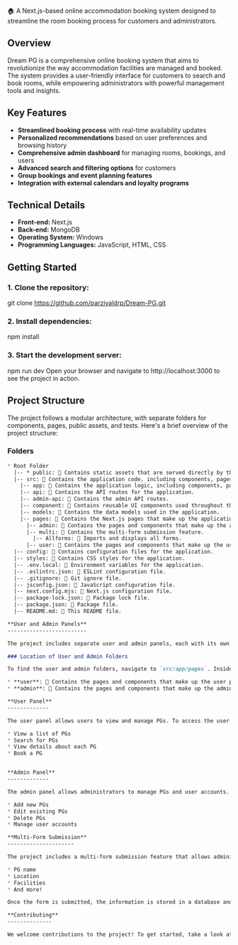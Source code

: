 
🏠 A Next.js-based online accommodation booking system designed to streamline the room booking process for customers and administrators.

**Overview**
-----------

Dream PG is a comprehensive online booking system that aims to revolutionize the way accommodation facilities are managed and booked. The system provides a user-friendly interface for customers to search and book rooms, while empowering administrators with powerful management tools and insights.

**Key Features**
---------------

* **Streamlined booking process** with real-time availability updates
* **Personalized recommendations** based on user preferences and browsing history
* **Comprehensive admin dashboard** for managing rooms, bookings, and users
* **Advanced search and filtering options** for customers
* **Group bookings and event planning features**
* **Integration with external calendars and loyalty programs**

**Technical Details**
-------------------

* **Front-end:** Next.js
* **Back-end:** MongoDB
* **Operating System:** Windows
* **Programming Languages:** JavaScript, HTML, CSS

**Getting Started**
-----------------

### 1. Clone the repository:


git clone https://github.com/parzivaldrp/Dream-PG.git

### 2. Install dependencies:

npm install

### 3. Start the development server:

npm run dev
Open your browser and navigate to http://localhost:3000 to see the project in action.

**Project Structure**
---------------------

The project follows a modular architecture, with separate folders for components, pages, public assets, and tests. Here's a brief overview of the project structure:

### Folders

```markdown
* Root Folder
  |-- * public: 📂 Contains static assets that are served directly by the web server.
  |-- src: 📂 Contains the application code, including components, pages, and APIs.
    |-- app: 📂 Contains the application logic, including components, pages, and APIs.
    |-- api: 📂 Contains the API routes for the application.
    |-- admin-api: 📂 Contains the admin API routes.
    |-- component: 📂 Contains reusable UI components used throughout the project.
    |-- models: 📂 Contains the data models used in the application.
    |-- pages: 📂 Contains the Next.js pages that make up the application.
      |-- admin: 👮 Contains the pages and components that make up the admin panel.
      |-- multi: 📂 Contains the multi-form submission feature.
        |-- Allforms: 📂 Imports and displays all forms.
      |-- user: 👥 Contains the pages and components that make up the user panel.
  |-- config: 📂 Contains configuration files for the application.
  |-- styles: 📂 Contains CSS styles for the application.
  |-- .env.local: 📜 Environment variables for the application.
  |-- .eslintrc.json: 📜 ESLint configuration file.
  |-- .gitignore: 📜 Git ignore file.
  |-- jsconfig.json: 📜 JavaScript configuration file.
  |-- next.config.mjs: 📜 Next.js configuration file.
  |-- package-lock.json: 📜 Package lock file.
  |-- package.json: 📜 Package file.
  |-- README.md: 📜 This README file.

**User and Admin Panels**
-------------------------

The project includes separate user and admin panels, each with its own set of pages and functionality.

### Location of User and Admin Folders

To find the user and admin folders, navigate to `src/app/pages`. Inside this folder, you'll find two subfolders:

* **user**: 👥 Contains the pages and components that make up the user panel.
* **admin**: 👮 Contains the pages and components that make up the admin panel.

**User Panel**
-------------

The user panel allows users to view and manage PGs. To access the user panel, users can log in with their credentials. Once logged in, users can:

* View a list of PGs
* Search for PGs
* View details about each PG
* Book a PG


**Admin Panel**
-------------

The admin panel allows administrators to manage PGs and user accounts. To access the admin panel, administrators can log in with their credentials. Once logged in, administrators can:

* Add new PGs
* Edit existing PGs
* Delete PGs
* Manage user accounts

**Multi-Form Submission**
---------------------

The project includes a multi-form submission feature that allows administrators to enter detailed information about each PG. The form includes fields for:

* PG name
* Location
* Facilities
* And more!

Once the form is submitted, the information is stored in a database and displayed on the PG details page.

**Contributing**
--------------

We welcome contributions to the project! To get started, take a look at our [contributing guidelines](CONTRIBUTING.md).

  

